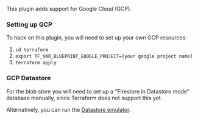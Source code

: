 This plugin adds support for Google Cloud (GCP).

### Setting up GCP
To hack on this plugin, you will need to set up your own GCP resources:

1. `cd terraform`
1. `export TF_VAR_BLUEPRINT_GOOGLE_PROJECT=[your google project name]` 
1. `terraform apply`

### GCP Datastore
For the blob store you will need to set up a "Firestore in Datastore mode" database manually, since Terraform does not support this yet.

Alternatively, you can run the [Datastore emulator](https://cloud.google.com/datastore/docs/tools/datastore-emulator).